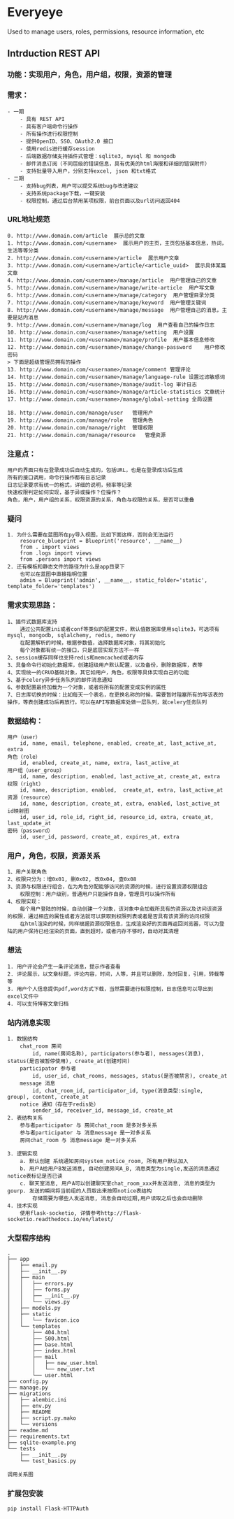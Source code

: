 # Everyeye
Used to manage users, roles, permissions, resource information, etc

## Intrduction REST API
### 功能：实现用户，角色，用户组，权限，资源的管理
### 需求：
    - 一期
        - 具有 REST API
        - 具有客户端命令行操作
        - 所有操作进行权限控制
        - 提供OpenID、SSO、OAuth2.0 接口
        - 使用redis进行缓存session
        - 后端数据存储支持插件式管理：sqlite3, mysql 和 mongodb
        - 邮件消息订阅（不同层级的错误信息，具有优美的html海报和详细的错误附件）
        - 支持批量导入用户，分别支持excel, json 和txt格式
    - 二期
        - 支持bug列表，用户可以提交系统bug与改进建议
        - 支持系统package下载，一键安装
        - 权限控制，通过后台禁用某项权限，前台页面以及url访问返回404

### URL地址规范
    0. http://www.domain.com/article  展示总的文章
    1. http://www.domain.com/<username>  展示用户的主页，主页包括基本信息，热词，生活等等分类
    2. http://www.domain.com/<username>/article  展示用户文章
    3. http://www.domain.com/<username>/article/<article_uuid>  展示具体某篇文章
    4. http://www.domain.com/<username>/manage/article  用户管理自己的文章
    5. http://www.domain.com/<username>/manage/write-article  用户写文章
    6. http://www.domain.com/<username>/manage/category  用户管理目录分类
    7. http://www.domain.com/<username>/manage/keyword  用户管理关键词
    8. http://www.domain.com/<username>/manage/message  用户管理自己的消息，主要是站内消息
    9. http://www.domain.com/<username>/manage/log  用户查看自己的操作日志
    10. http://www.domain.com/<username>/manage/setting  用户设置
    11. http://www.domain.com/<username>/manage/profile  用户基本信息修改
    12. http://www.domain.com/<username>/manage/change-password    用户修改密码
    > 下面是超级管理员拥有的操作
    13. http://www.domain.com/<username>/manage/comment 管理评论
    14. http://www.domain.com/<username>/manage/language-rule 设置过滤敏感词
    15. http://www.domain.com/<username>/manage/audit-log 审计日志
    16. http://www.domain.com/<username>/manage/article-statistics 文章统计
    17. http://www.domain.com/<username>/manage/global-setting 全局设置

    18. http://www.domain.com/manage/user   管理用户
    19. http://www.domain.com/manage/role   管理角色
    20. http://www.domain.com/manage/right  管理权限
    21. http://www.domain.com/manage/resource   管理资源
### 注意点：
    用户的界面只有在登录成功后自动生成的，包括URL，也是在登录成功后生成
    所有的接口调用，命令行操作都有日志记录
    日志记录要求有统一的格式，详细的说明，频率等记录
    快速权限判定如何实现，基于异或操作？位操作？
    角色，用户，用户组的关系，权限资源的关系，角色与权限的关系，是否可以重叠

### 疑问
    1. 为什么需要在蓝图所在py导入视图，比如下面这样，否则会无法运行
        resource_blueprint = Blueprint('resource', __name__)
        from . import views
        from .logs import views
        from .persons import views
    2. 还有模板和静态文件的路径为什么是app目录下
        也可以在蓝图中直接指明位置
        admin = Blueprint('admin', __name__, static_folder='static', template_folder='templates')

### 需求实现思路：
    1、插件式数据库支持
        通过公共配置ini或者conf等类似的配置文件，默认值数据库使用sqlite3，可选项有mysql, mongodb, sqlalchemy, redis, memory
        在配置解析的时候，根据参数值，选择数据库对象，将其初始化
        每个对象都有统一的接口，只是底层实现方法不一样
    2、session缓存同样也支持redis和memcached或者内存
    3、具备命令行初始化数据库，创建超级用户默认配置，以及备份，删除数据库，表等
    4、实现统一的CRUD基础对象，其它如用户，角色，权限等具体实现自己的功能
    5、基于celery异步任务队列的邮件消息通知
    6、参数配置最终加载为一个对象，或者将所有的配置变成实例的属性
    7、日志库切换的时候：比如每天一个表名，在更换名称的时候，需要暂时阻塞所有的写该表的操作，等表创建成功后再放行。可以在API写数据库处做一层队列，就celery任务队列

### 数据结构：
    用户（user）
        id, name, email, telephone, enabled, create_at, last_active_at, extra
    角色（role）
        id, enabled, create_at, name, extra, last_active_at
    用户组（user_group）
        id, name, description, enabled, last_active_at, create_at, extra
    权限（right）
        id, name, description, enabled,  create_at, extra, last_active_at
    资源（resource）
        id, name, description, create_at, extra, enabled, last_active_at
    id映射图
        id, user_id, role_id, right_id, resource_id, extra, create_at, last_update_at
    密码（password）
        id, user_id, password, create_at, expires_at, extra

### 用户，角色，权限，资源关系
    1、用户关联角色
    2、权限只分为：增0x01, 删0x02, 改0x04, 查0x08
    3、资源与权限进行组合，在为角色分配能够访问的资源的时候，进行设置资源权限组合
        权限控制：用户级别，普通用户只能操作自身，管理员可以操作所有
    4、权限实现：
        每个用户登陆的时候，自动创建一个对象，该对象中会加载所具有的资源以及访问该资源的权限，通过相应的属性或者方法就可以获取到权限列表或者是否具有该资源的访问权限
        在html渲染的时候，同样根据资源权限信息，生成渲染好的页面再返回浏览器，可以为登陆的用户保持已经渲染的页面，直到超时，或者内存不够时，自动对其清理

### 想法
    1. 用户评论会产生一条评论消息，提示作者查看
    2. 评论展示，以文章标题，评论内容，时间，人等，并且可以删除，及时回复，引用，转载等等
    3. 用户个人信息提供pdf,word方式下载，当然需要进行权限控制，日志信息可以导出到excel文件中
    4. 可以支持博客文章归档

### 站内消息实现
    1. 数据结构
        chat_room 房间
            id, name(房间名称), participators(参与者), messages(消息), status(是否被暂停使用), create_at(创建时间)
        participator 参与者
            id, user_id, chat_rooms, messages, status(是否被禁言), create_at
        message 消息
            id, chat_room_id, participator_id, type(消息类型:single, group), content, create_at
        notice 通知（存在于redis处）
            sender_id, receiver_id, message_id, create_at
    2. 表结构关系
        参与者participator 与 房间chat_room 是多对多关系
        参与者participator 与 消息message 是一对多关系
        房间chat_room 与 消息message 是一对多关系

    3. 逻辑实现
        a. 默认创建 系统通知房间system_notice_room, 所有用户默认加入
        b. 用户A给用户B发送消息, 自动创建房间A_B, 消息类型为single,发送的消息通过notice表标记是否已读
        c. 聊天室消息, 用户A可以创建聊天室chat_room_xxx并发送消息, 消息的类型为gourp. 发送的瞬间将当前组的人员取出来按照notice表结构
            存储需要为哪些人发送消息, 消息会自动过期,用户读取之后也会自动删除
    4. 技术实现
        使用flask-socketio, 详情参考http://flask-socketio.readthedocs.io/en/latest/

### 大型程序结构
```
.
├── app
│   ├── email.py
│   ├── __init__.py
│   ├── main
│   │   ├── errors.py
│   │   ├── forms.py
│   │   ├── __init__.py
│   │   └── views.py
│   ├── models.py
│   ├── static
│   │   └── favicon.ico
│   └── templates
│       ├── 404.html
│       ├── 500.html
│       ├── base.html
│       ├── index.html
│       ├── mail
│       │   ├── new_user.html
│       │   └── new_user.txt
│       └── user.html
├── config.py
├── manage.py
├── migrations
│   ├── alembic.ini
│   ├── env.py
│   ├── README
│   ├── script.py.mako
│   └── versions
├── readme.md
├── requirements.txt
├── sqlite-example.png
└── tests
    ├── __init__.py
    └── test_basics.py
```
    调用关系图
### 扩展包安装
    pip install Flask-HTTPAuth

